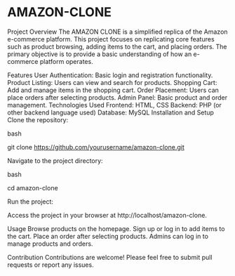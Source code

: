 # AMAZON-CLONE
Project Overview
The AMAZON CLONE is a simplified replica of the Amazon e-commerce platform. This project focuses on replicating core features such as product browsing, adding items to the cart, and placing orders. The primary objective is to provide a basic understanding of how an e-commerce platform operates.

Features
User Authentication: Basic login and registration functionality.
Product Listing: Users can view and search for products.
Shopping Cart: Add and manage items in the shopping cart.
Order Placement: Users can place orders after selecting products.
Admin Panel: Basic product and order management.
Technologies Used
Frontend: HTML, CSS
Backend: PHP (or other backend language used)
Database: MySQL
Installation and Setup
Clone the repository:

bash

git clone https://github.com/yourusername/amazon-clone.git

Navigate to the project directory:

bash

cd amazon-clone

Run the project:

Access the project in your browser at http://localhost/amazon-clone.

Usage
Browse products on the homepage.
Sign up or log in to add items to the cart.
Place an order after selecting products.
Admins can log in to manage products and orders.

Contribution
Contributions are welcome! Please feel free to submit pull requests or report any issues.
